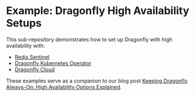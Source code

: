 # Example: Dragonfly High Availability Setups

This sub-repository demonstrates how to set up Dragonfly with high availability with:

- [Redis Sentinel](https://redis.io/docs/latest/operate/oss_and_stack/management/sentinel/)
- [Dragonfly Kubernetes Operator](https://www.dragonflydb.io/docs/managing-dragonfly/operator/installation)
- [Dragonfly Cloud](https://www.dragonflydb.io/docs/cloud)

These examples serve as a companion to our blog post [Keeping Dragonfly Always-On: High Availability Options Explained](https://www.dragonflydb.io/blog/dragonfly-high-availability-options-explained).
